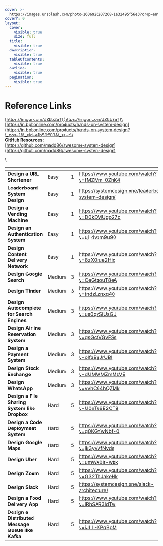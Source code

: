 ```yaml
---
cover: >-
  https://images.unsplash.com/photo-1606926207268-1e32495f56e3?crop=entropy&cs=srgb&fm=jpg&ixid=M3wxOTcwMjR8MHwxfHNlYXJjaHw1fHxsaW5rc3xlbnwwfHx8fDE3MjA3MjcyNDR8MA&ixlib=rb-4.0.3&q=85
coverY: 0
layout:
  cover:
    visible: true
    size: full
  title:
    visible: true
  description:
    visible: true
  tableOfContents:
    visible: true
  outline:
    visible: true
  pagination:
    visible: true
---
```


# Reference Links

[https://imgur.com/dZEbZaT](https://imgur.com/dZEbZaT)\
[https://in.bpbonline.com/products/hands-on-system-design](https://in.bpbonline.com/products/hands-on-system-design?\_pos=1&\_sid=e1b50ff03&\_ss=r)\
\
**GitHub Resources:**\
[https://github.com/madd86/awesome-system-design](https://github.com/madd86/awesome-system-design)

\


<table data-view="cards"><thead><tr><th></th><th></th><th data-type="rating" data-max="5"></th><th data-hidden data-card-target data-type="content-ref"></th><th data-hidden data-card-cover data-type="files"></th></tr></thead><tbody><tr><td><strong>Design a URL Shortener</strong></td><td>Easy</td><td>1</td><td><a href="https://www.youtube.com/watch?v=fMZMm_0ZhK4">https://www.youtube.com/watch?v=fMZMm_0ZhK4</a></td><td></td></tr><tr><td><strong>Leaderboard System Design</strong></td><td>Easy</td><td>1</td><td><a href="https://systemdesign.one/leaderboard-system-design/">https://systemdesign.one/leaderboard-system-design/</a></td><td></td></tr><tr><td><strong>Design a Vending Machine</strong></td><td>Easy</td><td>1</td><td><a href="https://www.youtube.com/watch?v=D0kDMUgo27c">https://www.youtube.com/watch?v=D0kDMUgo27c</a></td><td></td></tr><tr><td><strong>Design an Authentication System</strong></td><td>Easy</td><td>1</td><td><a href="https://www.youtube.com/watch?v=uj_4vxm9u90">https://www.youtube.com/watch?v=uj_4vxm9u90</a></td><td></td></tr><tr><td><strong>Design Content Delivery Network</strong></td><td>Easy</td><td>1</td><td><a href="https://www.youtube.com/watch?v=8zX0rue2Hic">https://www.youtube.com/watch?v=8zX0rue2Hic</a></td><td></td></tr><tr><td><strong>Design Google Search</strong></td><td>Medium</td><td>3</td><td><a href="https://www.youtube.com/watch?v=CeGtqouT8eA">https://www.youtube.com/watch?v=CeGtqouT8eA</a></td><td></td></tr><tr><td><strong>Design Tinder</strong></td><td>Medium</td><td>3</td><td><a href="https://www.youtube.com/watch?v=tndzLznxq40">https://www.youtube.com/watch?v=tndzLznxq40</a></td><td></td></tr><tr><td><strong>Design Autocomplete for Search Engines</strong></td><td>Medium</td><td>3</td><td><a href="https://www.youtube.com/watch?v=us0qySiUsGU">https://www.youtube.com/watch?v=us0qySiUsGU</a></td><td></td></tr><tr><td><strong>Design Airline Reservation System</strong></td><td>Medium</td><td>3</td><td><a href="https://www.youtube.com/watch?v=qsGcfVGvFSs">https://www.youtube.com/watch?v=qsGcfVGvFSs</a></td><td></td></tr><tr><td><strong>Design a Payment System</strong></td><td>Medium</td><td>3</td><td><a href="https://www.youtube.com/watch?v=olfaBgJrUBI">https://www.youtube.com/watch?v=olfaBgJrUBI</a></td><td></td></tr><tr><td><strong>Design Stock Exchange</strong></td><td>Medium</td><td>3</td><td><a href="https://www.youtube.com/watch?v=dUMWMZmMsVE">https://www.youtube.com/watch?v=dUMWMZmMsVE</a></td><td></td></tr><tr><td><strong>Design WhatsApp</strong></td><td>Medium</td><td>3</td><td><a href="https://www.youtube.com/watch?v=vvhC64hQZMk">https://www.youtube.com/watch?v=vvhC64hQZMk</a></td><td></td></tr><tr><td><strong>Design a File Sharing System like Dropbox</strong></td><td>Hard</td><td>5</td><td><a href="https://www.youtube.com/watch?v=U0xTu6E2CT8">https://www.youtube.com/watch?v=U0xTu6E2CT8</a></td><td></td></tr><tr><td><strong>Design a Code Deployment System</strong></td><td>Hard</td><td>5</td><td><a href="https://www.youtube.com/watch?v=q0KGYwNbf-0">https://www.youtube.com/watch?v=q0KGYwNbf-0</a></td><td></td></tr><tr><td><strong>Design Google Maps</strong></td><td>Hard</td><td>5</td><td><a href="https://www.youtube.com/watch?v=jk3yvVfNvds">https://www.youtube.com/watch?v=jk3yvVfNvds</a></td><td></td></tr><tr><td><strong>Design Uber</strong></td><td>Hard</td><td>5</td><td><a href="https://www.youtube.com/watch?v=umWABit-wbk">https://www.youtube.com/watch?v=umWABit-wbk</a></td><td></td></tr><tr><td><strong>Design Zoom</strong></td><td>Hard</td><td>5</td><td><a href="https://www.youtube.com/watch?v=G32ThJakeHk">https://www.youtube.com/watch?v=G32ThJakeHk</a></td><td></td></tr><tr><td><strong>Design Slack</strong></td><td>Hard</td><td>5</td><td><a href="https://systemdesign.one/slack-architecture/">https://systemdesign.one/slack-architecture/</a></td><td></td></tr><tr><td><strong>Design a Food Delivery App</strong></td><td>Hard</td><td>5</td><td><a href="https://www.youtube.com/watch?v=iRhSAR3ldTw">https://www.youtube.com/watch?v=iRhSAR3ldTw</a></td><td></td></tr><tr><td><strong>Design a Distributed Message Queue like Kafka</strong></td><td>Hard</td><td>5</td><td><a href="https://www.youtube.com/watch?v=iJLL-KPqBpM">https://www.youtube.com/watch?v=iJLL-KPqBpM</a></td><td></td></tr></tbody></table>
